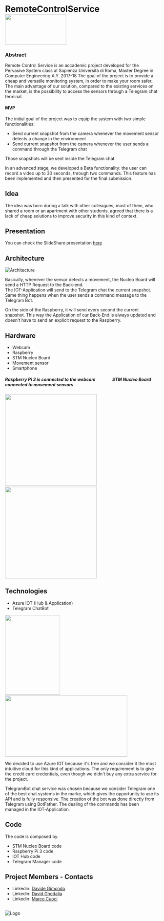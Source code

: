 # RemoteControlService  &emsp; &emsp; &emsp;<img src="https://github.com/davegimo/RemoteControlService/blob/master/Installare-telecamere-di-sicurezza-ip.jpg" width="200" height="100" />

### Abstract

Remote Control Service is an accademic project developed for the Pervasive System class at Sapienza Università di Roma, Master Degree in Computer Engineering A.Y. 2017-18
The goal of the project is to provide a cheap and versatile monitoring system, in order to make your room safer.
The main advantage of our solution, compared to the existing services on the market, is the possibility to access the sensors through a Telegram chat terminal.

#### MVP
The initial goal of the project was to equip the system with two simple functionalities:

+ Send current snapshot from the camera whenever the movement sensor detects a change in the environment
+ Send current snapshot from the camera whenever the user sends a command through the Telegram chat

Those snapshots will be sent inside the Telegram chat.

In an advanced stage, we developed a Beta functionality: the user can record a video up to 30 seconds, through two commands.
This feature has been implemented and then presented for the final submission. 

## Idea
The idea was born during a talk with other colleagues; most of them, who shared a room or an apartment with other students,
agreed that there is a lack of cheap solutions to improve security in this kind of context. 

## Presentation
You can check the SlideShare presentation [here](https://www.slideshare.net/DavideGimondo/remote-control-service-99721976)

## Architecture
![Architecture](https://github.com/davegimo/RemoteControlService/blob/master/dd.png "architecture")

Basically, whenever the sensor detects a movement, the Nucleo Board will send a HTTP Request to the Back-end.<br>
The IOT-Application will send to the Telegram chat the current snapshot.
Same thing happens when the user sends a command message to the Telegram Bot.

On the side of the Raspberry, it will send every second the current snapshot. This way the Application of our Back-End is always updated and doesn't have to send an explicit request to the Raspberry.
## Hardware 

+ Webcam
+ Raspberry
+ STM Nucleo Board
+ Movement sensor
+ Smartphone


##### Raspberry Pi 3 is connected to the webcam    &emsp; &emsp; &emsp;     STM Nucleo Board connected to movement sensors
<p float="left">
  <img src="https://github.com/davegimo/RemoteControlService/blob/master/rasp2.jpeg" width="300" height="300" />
  &emsp;
  &emsp;
  <img src="https://github.com/davegimo/RemoteControlService/blob/master/nucleo2.jpeg" width="300" height="300"/> 
  
</p>



## Technologies 

+ Azure IOT (Hub & Application)
+ Telegram ChatBot



<p float="left">
  <img src="https://github.com/davegimo/RemoteControlService/blob/master/botfather.jpg" width="180" height="260" />
  &emsp;
  &emsp;
  <img src="https://github.com/davegimo/RemoteControlService/blob/master/microsoft-azure.jpg" width="400" height="200"/> 
  
</p>

We decided to use Azure IOT because it's free and we consider it the most intuitive cloud for this kind of applications.
The only requirement is to give the credit card credentials, even though we didn't buy any extra service for the project.

TelegramBot chat service was chosen because we consider Telegram one of the best chat systems in the marke, which gives the opportunity to use its API and is fully responsive. The creation of the bot was done directly from Telegram using BotFather. The dealing of the commands has been managed in the IOT-Application.

## Code
The code is composed by:

+ STM Nucleo Board code
+ Raspberry Pi 3 code
+ IOT Hub code
+ Telegram Manager code




## Project Members - Contacts
+ Linkedin: [Davide Gimondo](https://www.linkedin.com/in/davegimo/)
+ Linkedin: [David Ghedalia](https://www.linkedin.com/in/david-ghedalia/)
+ Linkedin: [Marco Cuoci](https://www.linkedin.com/in/marco-cuoci-259231151/)

 ##
 ![Logo](https://github.com/davegimo/RemoteControlService/blob/master/Sapienza_Universit___di_Roma-logo-C9225434E8-seeklogo.com.png "Sapienza")


